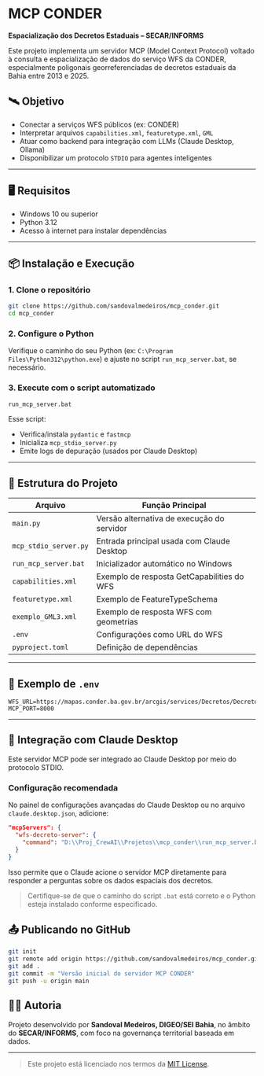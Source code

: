 # MCP CONDER

**Espacialização dos Decretos Estaduais – SECAR/INFORMS**

Este projeto implementa um servidor MCP (Model Context Protocol) voltado à consulta e espacialização de dados do serviço WFS da CONDER, especialmente poligonais georreferenciadas de decretos estaduais da Bahia entre 2013 e 2025.

## 🛰️ Objetivo

- Conectar a serviços WFS públicos (ex: CONDER)
- Interpretar arquivos `capabilities.xml`, `featuretype.xml`, `GML`
- Atuar como backend para integração com LLMs (Claude Desktop, Ollama)
- Disponibilizar um protocolo `STDIO` para agentes inteligentes

---

## 🖥️ Requisitos

- Windows 10 ou superior
- Python 3.12
- Acesso à internet para instalar dependências

---

## 📦 Instalação e Execução

### 1. Clone o repositório

```bash
git clone https://github.com/sandovalmedeiros/mcp_conder.git
cd mcp_conder
```

### 2. Configure o Python

Verifique o caminho do seu Python (ex: `C:\Program Files\Python312\python.exe`) e ajuste no script `run_mcp_server.bat`, se necessário.

### 3. Execute com o script automatizado

```cmd
run_mcp_server.bat
```

Esse script:
- Verifica/instala `pydantic` e `fastmcp`
- Inicializa `mcp_stdio_server.py`
- Emite logs de depuração (usados por Claude Desktop)

---

## 🧪 Estrutura do Projeto

| Arquivo                        | Função Principal                                  |
|-------------------------------|----------------------------------------------------|
| `main.py`                     | Versão alternativa de execução do servidor        |
| `mcp_stdio_server.py`         | Entrada principal usada com Claude Desktop        |
| `run_mcp_server.bat`          | Inicializador automático no Windows               |
| `capabilities.xml`            | Exemplo de resposta GetCapabilities do WFS        |
| `featuretype.xml`             | Exemplo de FeatureTypeSchema                      |
| `exemplo_GML3.xml`            | Exemplo de resposta WFS com geometrias            |
| `.env`                        | Configurações como URL do WFS                     |
| `pyproject.toml`              | Definição de dependências                         |

---

## 🔐 Exemplo de `.env`

```env
WFS_URL=https://mapas.conder.ba.gov.br/arcgis/services/Decretos/Decretos/MapServer/WFSServer
MCP_PORT=8000
```

---


## 🧠 Integração com Claude Desktop

Este servidor MCP pode ser integrado ao Claude Desktop por meio do protocolo STDIO.

### Configuração recomendada

No painel de configurações avançadas do Claude Desktop ou no arquivo `claude.desktop.json`, adicione:

```json
"mcpServers": {
  "wfs-decreto-server": {
    "command": "D:\\Proj_CrewAI\\Projetos\\mcp_conder\\run_mcp_server.bat"
  }
}
```

Isso permite que o Claude acione o servidor MCP diretamente para responder a perguntas sobre os dados espaciais dos decretos.

> Certifique-se de que o caminho do script `.bat` está correto e o Python esteja instalado conforme especificado.


## 📤 Publicando no GitHub

```bash
git init
git remote add origin https://github.com/sandovalmedeiros/mcp_conder.git
git add .
git commit -m "Versão inicial do servidor MCP CONDER"
git push -u origin main
```

## 🧑‍💼 Autoria

Projeto desenvolvido por **Sandoval Medeiros, DIGEO/SEI Bahia**, no âmbito do **SECAR/INFORMS**, com foco na governança territorial baseada em dados.

---

> Este projeto está licenciado nos termos da [MIT License](LICENSE).
